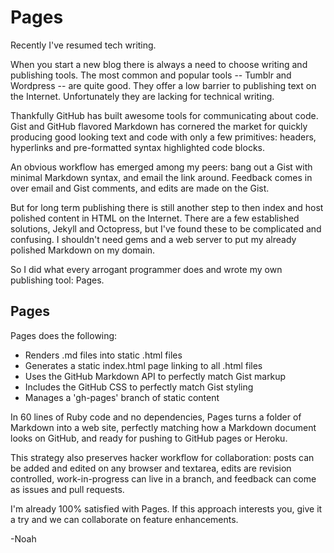 # Pages

Recently I've resumed tech writing.

When you start a new blog there is always a need to choose writing and publishing tools. The most common and popular tools -- Tumblr and Wordpress -- are quite good. They offer a low barrier to publishing text on the Internet. Unfortunately they are lacking for technical writing.

Thankfully GitHub has built awesome tools for communicating about code. Gist and GitHub flavored Markdown has cornered the market for quickly producing good looking text and code with only a few primitives: headers, hyperlinks and pre-formatted syntax highlighted code blocks.

An obvious workflow has emerged among my peers: bang out a Gist with minimal Markdown syntax, and email the link around. Feedback comes in over email and Gist comments, and edits are made on the Gist.

But for long term publishing there is still another step to then index and host polished content in HTML on the Internet. There are a few established solutions, Jekyll and Octopress, but I've found these to be complicated and confusing. I shouldn't need gems and a web server to put my already polished Markdown on my domain.

So I did what every arrogant programmer does and wrote my own publishing tool: Pages.

## Pages

Pages does the following:

* Renders .md files into static .html files
* Generates a static index.html page linking to all .html files
* Uses the GitHub Markdown API to perfectly match Gist markup
* Includes the GitHub CSS to perfectly match Gist styling
* Manages a 'gh-pages' branch of static content

In 60 lines of Ruby code and no dependencies, Pages turns a folder of Markdown into a web site, perfectly matching how a Markdown document looks on GitHub, and ready for pushing to GitHub pages or Heroku.

This strategy also preserves hacker workflow for collaboration: posts can be added and edited on any browser and textarea, edits are revision controlled, work-in-progress can live in a branch, and feedback can come as issues and pull requests.

I'm already 100% satisfied with Pages. If this approach interests you, give it a try and we can collaborate on feature enhancements.

-Noah




